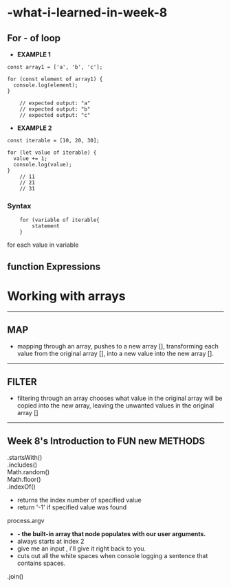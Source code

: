 # -what-i-learned-in-week-8


## For - of loop

- **EXAMPLE 1**
```
const array1 = ['a', 'b', 'c'];

for (const element of array1) {
  console.log(element);
}

    // expected output: "a"
    // expected output: "b"
    // expected output: "c"
```


- **EXAMPLE 2**
```
const iterable = [10, 20, 30];

for (let value of iterable) {
  value += 1;
  console.log(value);
}
    // 11
    // 21
    // 31
```



### Syntax
``` 
    for (variable of iterable{
        statement
    }
```
for each value in variable


## function Expressions

# Working with arrays 
<hr>  


## MAP  

- mapping through an array, pushes to a new array [], transforming each value from the original array [], into a new value into the new array [].
<hr>

## FILTER

- filtering through an array chooses what value in the original array will be copied into the new array, leaving the unwanted values in the original array []


<hr>




## Week 8's Introduction to FUN new METHODS 
.startsWith()  
.includes()  
Math.random()  
Math.floor()  
.indexOf()  
- returns the index number of specified value
- return '-1' if specified value was found

process.argv  
- **-  the built-in array that node populates with our user arguments.**
- always starts at index 2 
- give me an input , i'll give it right back to you.
- cuts out all the white spaces when console logging a sentence that contains spaces.


.join()  
